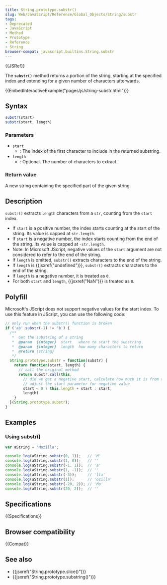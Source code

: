 ```yaml
---
title: String.prototype.substr()
slug: Web/JavaScript/Reference/Global_Objects/String/substr
tags:
- Deprecated
- JavaScript
- Method
- Prototype
- Reference
- String
browser-compat: javascript.builtins.String.substr
---
```

{{JSRef}}

The **`substr()`** method returns a portion of the string, starting at the
specified index and extending for a given number of characters afterwards.

{{EmbedInteractiveExample("pages/js/string-substr.html")}}

## Syntax

```js
substr(start)
substr(start, length)
```

### Parameters

- `start`
  - : The index of the first character to include in the returned substring.
- `length`
  - : Optional. The number of characters to extract.

### Return value

A new string containing the specified part of the given string.

## Description

`substr()` extracts `length` characters from a `str`, counting from the `start`
index.

- If `start` is a positive number, the index starts counting at the start of the
  string. Its value is capped at `str.length`.
- If `start` is a negative number, the index starts counting from the end of the
  string. Its value is capped at `-str.length`.
- Note: In Microsoft JScript, negative values of the `start` argument are not
  considered to refer to the end of the string.
- If `length` is omitted, `substr()` extracts characters to the end of the
  string.
- If `length` is {{jsxref("undefined")}}, `substr()` extracts
  characters to the end of the string.
- If `length` is a negative number, it is treated as `0`.
- For both `start` and `length`, {{jsxref("NaN")}} is treated as `0`.

## Polyfill

Microsoft's JScript does not support negative values for the start index. To use
this feature in JScript, you can use the following code:

```js
// only run when the substr() function is broken
if ('ab'.substr(-1) != 'b') {
  /**
   *  Get the substring of a string
   *  @param  {integer}  start   where to start the substring
   *  @param  {integer}  length  how many characters to return
   *  @return {string}
   */
  String.prototype.substr = function(substr) {
    return function(start, length) {
      // call the original method
      return substr.call(this,
      	// did we get a negative start, calculate how much it is from the beginning of the string
        // adjust the start parameter for negative value
        start < 0 ? this.length + start : start,
        length)
    }
  }(String.prototype.substr);
}
```

## Examples

### Using substr()

```js
var aString = 'Mozilla';

console.log(aString.substr(0, 1));   // 'M'
console.log(aString.substr(1, 0));   // ''
console.log(aString.substr(-1, 1));  // 'a'
console.log(aString.substr(1, -1));  // ''
console.log(aString.substr(-3));     // 'lla'
console.log(aString.substr(1));      // 'ozilla'
console.log(aString.substr(-20, 2)); // 'Mo'
console.log(aString.substr(20, 2));  // ''
```

## Specifications

{{Specifications}}

## Browser compatibility

{{Compat}}

## See also

- {{jsxref("String.prototype.slice()")}}
- {{jsxref("String.prototype.substring()")}}
